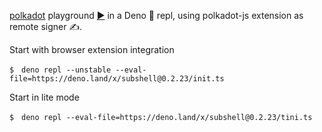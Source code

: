 [polkadot](https://deno.land/x/polkadot) playground [▶️](https://subshell.xyz)
in a Deno 🦕 repl, using polkadot-js extension as remote signer ✍️.

Start with browser extension integration

```
$　deno repl --unstable --eval-file=https://deno.land/x/subshell@0.2.23/init.ts
```

Start in lite mode

```
$　deno repl --eval-file=https://deno.land/x/subshell@0.2.23/tini.ts
```
